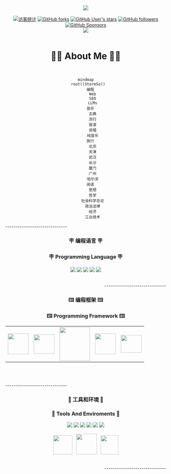 <div align="center">
<!--模块一 : https://github.com/matyo91 | https://codesandbox.io/s/github-profile-2ijk7 -->
<!--First Module : https://github.com/matyo91 | https://codesandbox.io/s/github-profile-2ijk7-->
<div><a href="#"><img src="https://github.com/stermso/stermso/blob/main/assets/welcome.webp?raw=true" /></a><div>
<br />
<!--模块二 : https://shields.io-->
<!--Second Module : https://shields.io-->
<div>
<a href="#"><img src="https://komarev.com/ghpvc/?username=stermso&label=Visitors&color=ff75c3" alt="访客统计"/></a><!--访客|Visitors-->
<a href="https://github.com/stermso/stermso"><img alt="GitHub forks" src="https://img.shields.io/github/forks/stermso/stermso?label=Forks&logo=github&logoColor=2e59a7&labelColor=a5dff9&color=D499B9" /></a><!--分叉|Github Forks-->
<a href="https://github.com/stermso/stermso"><img alt="GitHub User's stars" src="https://img.shields.io/github/stars/stermso?label=Stars&logo=github&logoColor=ba5140&labelColor=F6B352&color=A593E0" /></a><!--收藏|Github Stars-->
<a href="https://github.com/stermso?tab=followers"><img alt="GitHub followers" src="https://img.shields.io/github/followers/stermso?label=Followers&logo=github&logoColor=007175&labelColor=EFDC05&color=2EC4B6" /></a><!--关注|Github Followers-->
<a href="https://github.com/sponsors/stermso/waitlist"><img alt="GitHub Sponsors" src="https://img.shields.io/github/sponsors/stermso?label=Sponsors&logo=github&logoColor=7200da&labelColor=ffbbd6&color=30A9DE" /></a><!--赞助|Github Sponsors-->
</div>
<!--模块三 : https://github.com/sun0225SUN/sun0225SUN-->
<!--Third Module : https://github.com/sun0225SUN/sun0225SUN-->
<div>
<img src="https://cdn.jsdelivr.net/gh/stermso/stermso/profile-snake-contrib/github-contribution-grid-snake-dark.svg" /><!--Github贡献热力图|Github Contributions-->

</div>
</div>
<br />
<!--模块四 : Mermaid-->
<!--Fourth Module : Mermaid-->
<h1>🧑‍💻  About Me  🧑‍💻</h1>
<br />

```mermaid
mindmap
  root((StermSo))
    编程
      Web
      SEO
      LLMs
    音乐
      古典
      流行
      摇滚
      说唱
      纯音乐
    旅行
      北京
      天津
      武汉
      长沙
      厦门
      广州
      哈尔滨
    阅读
      思想
      哲学
      社会科学总论
      政治法律
      经济
      工业技术
```
<div align="center">
<!--模块五 : https://shields.io-->
<!--Fifth Module : https://shields.io-->
<p align="left">------------------------------</p>
<h3>🪧  编程语言  🪧</h3>
<h3>🪧  Programming Language  🪧</h3>
<a href="#"><img src="https://img.shields.io/badge/HTML5-e34b27?style=for-the-badge&logo=html5&logoColor=fff" /></a>
<a href="#"><img src="https://img.shields.io/badge/CSS3-1572B6?style=for-the-badge&logo=css3&logoColor=fff" /></a>
<a href="#"><img src="https://img.shields.io/badge/JAVASCRIPT-F7DF1E?style=for-the-badge&logo=javascript&logoColor=000" /></a>
<a href="#"><img src="https://img.shields.io/badge/TYPESCRIPT-3178C6?style=for-the-badge&logo=typescript&logoColor=fff" /></a>
<a href="#"><img src="https://img.shields.io/badge/BASH-4EAA25?style=for-the-badge&logo=gnubash&logoColor=000" /></a>
<br /><br />
<!--模块六 : -->
<!--Sixth Module : svg-->
<p align="right">------------------------------</p>
<h3>🖽  编程框架  🖽</h3>
<h3>🖽  Programming Framework  🖽</h3>
<table>
<tr>
<td><a href="#"><img src="https://cdn.jsdelivr.net/gh/stermso/stermso/assets/docker.svg" width="65px" height="65px" /></td></a>
<td><a href="#"><img src="https://cdn.jsdelivr.net/gh/stermso/stermso/assets/vue.svg" width="65px" height="60px" /></td></a>
<td><a href="#"><img src="https://cdn.jsdelivr.net/gh/stermso/stermso/assets/node.svg" width="95px" height="105px" /></td></a>
<td><a href="#"><img src="https://cdn.jsdelivr.net/gh/stermso/stermso/assets/react.svg" width="65px" height="65px" /></td></a>
<td><a href="#"><img src="https://cdn.jsdelivr.net/gh/stermso/stermso/assets/angular.svg" width="65px" height="55px" /></td></a>
</tr>
</table>
<br /><br />
<!--模块七 : -->
<!--Seventh Module : -->
<p align="left">------------------------------</p>
<h3>🧰  工具和环境  🧰</h3>
<h3>🧰  Tools And Enviroments  🧰</h3>
<div>
<a href="#"><img src="https://img.shields.io/badge/VSCODE-007ACC?style=for-the-badge&logo=visualstudiocode&logoColor=fff" /></a>
<a href="#"><img src="https://img.shields.io/badge/ANDROID STUDIO-f5f5f5?style=for-the-badge&logo=android&logoColor=3DDC84" /></a>
<a href="#"><img src="https://img.shields.io/badge/GIT-F05032?style=for-the-badge&logo=git&logoColor=fff" /></a>
<a href="#"><img src="https://img.shields.io/badge/MONGODB-47A248?style=for-the-badge&logo=mongodb&logoColor=fff" /></a>
<a href="#"><img src="https://img.shields.io/badge/MYSQL-pink?style=for-the-badge&logo=mysql&logoColor=000" /></a>
<a href="#"><img src="https://img.shields.io/badge/OBSIDIAN-483699?style=for-the-badge&logo=obsidian&logoColor=fff" /></a>
</div>
<br />
<div>
<a href="#"><img src="https://cdn.jsdelivr.net/gh/stermso/stermso/assets/Linux.svg" width="60px" height="60px" /></a>
&nbsp;
<a href="#"><img src="https://cdn.jsdelivr.net/gh/stermso/stermso/assets/Win11.svg" width="65px" height="65px" /></a>
&nbsp;
<a href="#"><img src="https://cdn.jsdelivr.net/gh/stermso/stermso/assets/Android.svg" width="55px" height="60px" /></a>
</div>
<br />
<p align="right">------------------------------</p>
</div>




<!--
**stermso/stermso** is a ✨ _special_ ✨ repository because its `README.md` (this file) appears on your GitHub profile.

Here are some ideas to get you started:

- 🔭 I’m currently working on ...
- 🌱 I’m currently learning ...
- 👯 I’m looking to collaborate on ...
- 🤔 I’m looking for help with ...
- 💬 Ask me about ...
- 📫 How to reach me: ...
- 😄 Pronouns: ...
- ⚡ Fun fact: ...
-->
